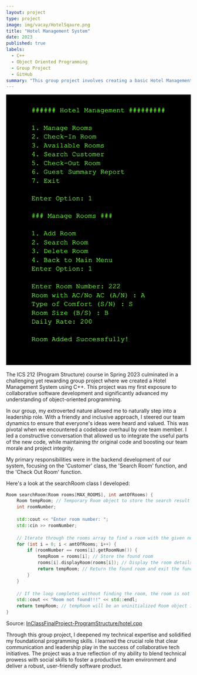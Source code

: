 ```yaml
---
layout: project
type: project
image: img/vacay/HotelSqaure.png
title: "Hotel Management System"
date: 2023
published: true
labels:
  - C++
  - Object Oriented Programming
  - Group Project
  - GitHub
summary: "This group project involves creating a basic Hotel Management System where users can perform various operations related to room management, customer check-in and check-out, and generate guest summary reports."
---
```


<img class="img-fluid" src="../img/Hotel.png" alt="Hotel Management System">

The ICS 212 (Program Structure) course in Spring 2023 culminated in a challenging yet rewarding group project where we created a Hotel Management System using C++. This project was my first exposure to collaborative software development and significantly advanced my understanding of object-oriented programming.

In our group, my extroverted nature allowed me to naturally step into a leadership role. With a friendly and inclusive approach, I steered our team dynamics to ensure that everyone's ideas were heard and valued. This was pivotal when we encountered a codebase overhaul by one team member. I led a constructive conversation that allowed us to integrate the useful parts of the new code, while maintaining thr original code and boosting our team morale and project integrity.

My primary responsibilities were in the backend development of our system, focusing on the 'Customer' class, the 'Search Room' function, and the 'Check Out Room' function.

Here's a look at the searchRoom class I developed:
```cpp
Room searchRoom(Room rooms[MAX_ROOMS], int amtOfRooms) {
    Room tempRoom; // Temporary Room object to store the search result
    int roomNumber;

    std::cout << "Enter room number: ";
    std::cin >> roomNumber;

    // Iterate through the rooms array to find a room with the given number
    for (int i = 0; i < amtOfRooms; i++) {
        if (roomNumber == rooms[i].getRoomNum()) {
            tempRoom = rooms[i]; // Store the found room
            rooms[i].displayRoom(rooms[i]); // Display the room details
            return tempRoom; // Return the found room and exit the function
        }
    }

    // If the loop completes without finding the room, the room is not found
    std::cout << "Room not found!!!" << std::endl;
    return tempRoom; // tempRoom will be an uninitialized Room object if not found
}
```

Source: <a href="https://github.com/darriusdacquel/InClassFinalProject-ProgramStructure/blob/main/hotel.cpp">InClassFinalProject-ProgramStructure/hotel.cpp</a>

Through this group project, I deepened my technical expertise and solidified my foundational programming skills. I learned the crucial role that clear communication and leadership play in the success of collaborative tech initiatives. The project was a true reflection of my ability to blend technical prowess with social skills to foster a productive team environment and deliver a robust, user-friendly software product.
